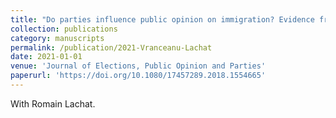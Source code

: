 ```yaml
---
title: "Do parties influence public opinion on immigration? Evidence from Europe"
collection: publications
category: manuscripts
permalink: /publication/2021-Vranceanu-Lachat
date: 2021-01-01
venue: 'Journal of Elections, Public Opinion and Parties'
paperurl: 'https://doi.org/10.1080/17457289.2018.1554665'
---
```

With Romain Lachat.
